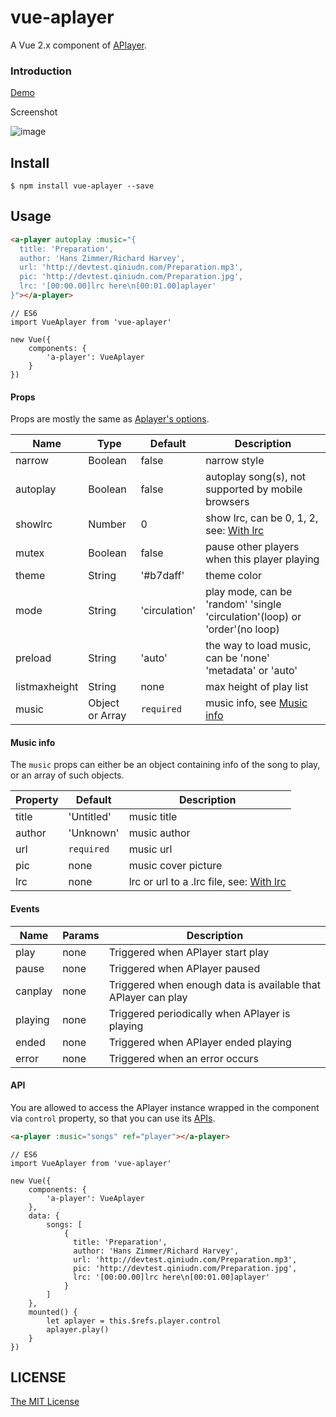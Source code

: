 # vue-aplayer
A Vue 2.x component of [APlayer](https://github.com/DIYgod/APlayer).

### Introduction

[Demo](https://sevenoutman.github.io/vue-aplayer/demo)

Screenshot

![image](https://i.imgur.com/JDrJXCr.png)

## Install

```
$ npm install vue-aplayer --save
```

## Usage

```HTML
<a-player autoplay :music="{
  title: 'Preparation',
  author: 'Hans Zimmer/Richard Harvey',
  url: 'http://devtest.qiniudn.com/Preparation.mp3',
  pic: 'http://devtest.qiniudn.com/Preparation.jpg',
  lrc: '[00:00.00]lrc here\n[00:01.00]aplayer'
}"></a-player>
```

```JS
// ES6
import VueAplayer from 'vue-aplayer'

new Vue({
    components: {
        'a-player': VueAplayer
    }
})
```

#### Props

Props are mostly the same as [Aplayer's options](https://github.com/DIYgod/APlayer#options).

| Name | Type | Default | Description |
| ---- | ---- | ------- | ----------- |
| narrow | Boolean | false | narrow style |
| autoplay | Boolean | false | autoplay song(s), not supported by mobile browsers |
| showlrc | Number | 0 | show lrc, can be 0, 1, 2, see: [With lrc](https://github.com/DIYgod/APlayer#with-lrc) |
| mutex | Boolean | false | pause other players when this player playing |
| theme | String | '#b7daff' | theme color |
| mode | String | 'circulation' | play mode, can be 'random' 'single 'circulation'(loop) or 'order'(no loop) |
| preload | String | 'auto' | the way to load music, can be 'none' 'metadata' or 'auto' |
| listmaxheight | String | none | max height of play list |
| music| Object or Array | `required` | music info, see [Music info](https://github.com/SevenOutman/vue-aplayer#music-info) |

#### Music info

The `music` props can either be an object containing info of the song to play, or an array of such objects.

| Property | Default | Description |
| -------- | ------- | ----------- |
| title | 'Untitled' | music title |
| author | 'Unknown' | music author |
| url | `required` | music url |
| pic | none | music cover picture |
| lrc | none | lrc or url to a .lrc file, see: [With lrc](https://github.com/DIYgod/APlayer#with-lrc) |

#### Events

| Name | Params | Description |
| ---- | ------ | ----------- |
| play | none | Triggered when APlayer start play |
| pause | none | Triggered when APlayer paused |
| canplay | none | Triggered when enough data is available that APlayer can play |
| playing | none | Triggered periodically when APlayer is playing |
| ended | none | Triggered when APlayer ended playing |
| error | none | Triggered when an error occurs |

#### API

You are allowed to access the APlayer instance wrapped in the component via `control` property, so that you can use its [APIs](https://github.com/DIYgod/APlayer#api).

```HTML
<a-player :music="songs" ref="player"></a-player>
```

```JS
// ES6
import VueAplayer from 'vue-aplayer'

new Vue({
    components: {
        'a-player': VueAplayer
    },
    data: {
        songs: [
            {
              title: 'Preparation',
              author: 'Hans Zimmer/Richard Harvey',
              url: 'http://devtest.qiniudn.com/Preparation.mp3',
              pic: 'http://devtest.qiniudn.com/Preparation.jpg',
              lrc: '[00:00.00]lrc here\n[00:01.00]aplayer'
            }
        ]
    },
    mounted() {
        let aplayer = this.$refs.player.control
        aplayer.play()
    }
})
```

## LICENSE

[The MIT License](https://github.com/SevenOutman/vue-aplayer/blob/master/LICENSE)